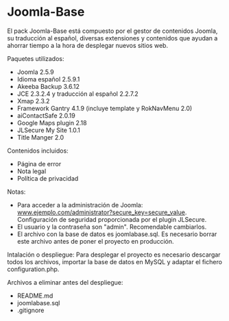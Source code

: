 Joomla-Base
===========

El pack Joomla-Base está compuesto por el gestor de contenidos Joomla, su traducción al español, diversas extensiones y contenidos que ayudan a ahorrar tiempo a la hora de desplegar nuevos sitios web.

Paquetes utilizados:
- Joomla 2.5.9
- Idioma español 2.5.9.1
- Akeeba Backup 3.6.12
- JCE 2.3.2.4 y traducción al español 2.2.7.2
- Xmap 2.3.2
- Framework Gantry 4.1.9 (incluye template y RokNavMenu 2.0)
- aiContactSafe 2.0.19
- Google Maps plugin 2.18
- JLSecure My Site 1.0.1
- Title Manger 2.0

Contenidos incluidos:
- Página de error
- Nota legal
- Política de privacidad

Notas:
- Para acceder a la administración de Joomla: www.ejemplo.com/administrator?secure_key=secure_value. Configuración de seguridad proporcionada por el plugin JLSecure.
- El usuario y la contraseña son "admin". Recomendable cambiarlos.
- El archivo con la base de datos es joomlabase.sql. Es necesario borrar este archivo antes de poner el proyecto en producción.

Intalación o despliegue:
Para desplegar el proyecto es necesario descargar todos los archivos, importar la base de datos en MySQL y adaptar el fichero configuration.php.

Archivos a eliminar antes del despliegue:
- README.md
- joomlabase.sql
- .gitignore
